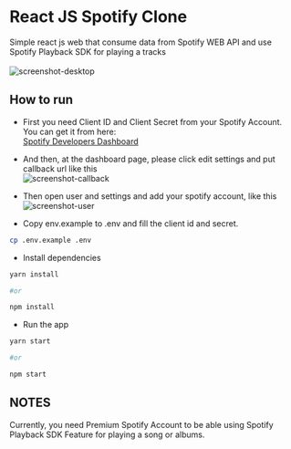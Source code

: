 # React JS Spotify Clone
Simple react js web that consume data from Spotify WEB API and use Spotify Playback SDK for playing a tracks <br /> <br />
![screenshot-desktop](https://i.imgur.com/EsG3Qqc.png)

## How to run
- First you need Client ID and Client Secret from your Spotify Account. You can get it from here: <br />
<a href="https://developer.spotify.com/dashboard/">Spotify Developers Dashboard</a>

- And then, at the dashboard page, please click edit settings and put callback url like this <br />
![screenshot-callback](https://i.imgur.com/QEP50Bf.png)

- Then open user and settings and add your spotify account, like this <br />
![screenshot-user](https://i.imgur.com/cx0WOpp.png)

- Copy env.example to .env and fill the client id and secret.
```bash
cp .env.example .env
```

- Install dependencies
```bash
yarn install

#or

npm install
```

- Run the app
```bash
yarn start

#or

npm start
```

## NOTES
Currently, you need Premium Spotify Account to be able using Spotify Playback SDK Feature for playing a song or albums.
